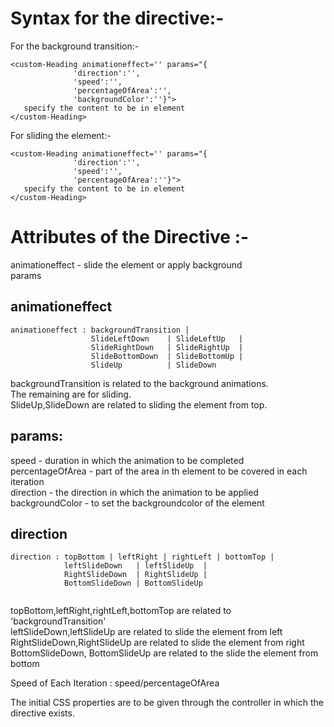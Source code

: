 # Syntax for the directive:-

For the background transition:-
```
<custom-Heading animationeffect='' params="{
              'direction':'',
              'speed':'',
              'percentageOfArea':'',
              'backgroundColor':''}">
   specify the content to be in element
</custom-Heading>
```

For sliding the element:-
```
<custom-Heading animationeffect='' params="{
              'direction':'',
              'speed':'',
              'percentageOfArea':''}">
   specify the content to be in element
</custom-Heading>
```


# Attributes of the  Directive :- 
animationeffect - slide the element or apply background <br/>
params <br/>

## animationeffect
```````
animationeffect : backgroundTransition | 
                  SlideLeftDown    | SlideLeftUp   |
                  SlideRightDown   | SlideRightUp  |
                  SlideBottomDown  | SlideBottomUp |
                  SlideUp          | SlideDown     

```````
backgroundTransition is related to the background animations.<br/>
The remaining are for sliding.<br/>
SlideUp,SlideDown are related to sliding the element from top.


## params:
speed - duration in which the animation to be completed <br/>
percentageOfArea - part of the area in th element to be covered in each iteration <br/>
direction - the direction in which the animation to be applied <br/>
backgroundColor - to set the backgroundcolor of the element <br/>



## direction

```
direction : topBottom | leftRight | rightLeft | bottomTop | 
            leftSlideDown   | leftSlideUp  | 
            RightSlideDown  | RightSlideUp | 
            BottomSlideDown | BottomSlideUp 
            
```

topBottom,leftRight,rightLeft,bottomTop are related to 'backgroundTransition'<br/>
leftSlideDown,leftSlideUp are related to slide the element from left<br/>
RightSlideDown,RightSlideUp are related to slide the element from right<br/>
BottomSlideDown, BottomSlideUp are related to the slide the element from bottom<br/>

Speed of Each Iteration : speed/percentageOfArea

The initial CSS properties are to be given through the controller in which the directive exists.


